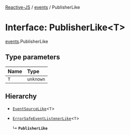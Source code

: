 [Reactive-JS](../README.md) / [events](../modules/events.md) / PublisherLike

# Interface: PublisherLike\<T\>

[events](../modules/events.md).PublisherLike

## Type parameters

| Name | Type |
| :------ | :------ |
| `T` | `unknown` |

## Hierarchy

- [`EventSourceLike`](events.EventSourceLike.md)\<`T`\>

- [`ErrorSafeEventListenerLike`](events.ErrorSafeEventListenerLike.md)\<`T`\>

  ↳ **`PublisherLike`**
